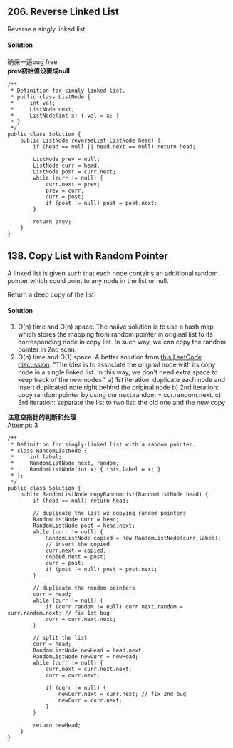 ## 206. Reverse Linked List
Reverse a singly linked list.

#### Solution
确保一遍bug free <br>
**prev初始值设置成null**

~~~
/**
 * Definition for singly-linked list.
 * public class ListNode {
 *     int val;
 *     ListNode next;
 *     ListNode(int x) { val = x; }
 * }
 */
public class Solution {
    public ListNode reverseList(ListNode head) {
        if (head == null || head.next == null) return head;

        ListNode prev = null;
        ListNode curr = head;
        ListNode post = curr.next;
        while (curr != null) {
            curr.next = prev;
            prev = curr;
            curr = post;
            if (post != null) post = post.next;
        }

        return prev;
    }
}
~~~

## 138. Copy List with Random Pointer
A linked list is given such that each node contains an additional random pointer which could point to any node in the list or null.

Return a deep copy of the list.

#### Solution
1. O(n) time and O(n) space.
The naiive solution is to use a hash map which stores the mapping from random pointer
in original list to its corresponding node in copy list.
In such way, we can copy the random pointer in 2nd scan.
2. O(n) time and O(1) space.
A better solution from [this LeetCode discussion](https://discuss.leetcode.com/topic/7594/a-solution-with-constant-space-complexity-o-1-and-linear-time-complexity-o-n).
"The idea is to associate the original node with its copy node in a single linked list.
In this way, we don't need extra space to keep track of the new nodes."
a) 1st iteration: duplicate each node and insert duplicated note right behind the original node
b) 2nd iteration: copy random pointer by using cur.next.random = cur.random.next.
c) 3rd iteration: separate the list to two list: the old one and the new copy

**注意空指针的判断和处理** <br>
Attempt: 3
~~~
/**
 * Definition for singly-linked list with a random pointer.
 * class RandomListNode {
 *     int label;
 *     RandomListNode next, random;
 *     RandomListNode(int x) { this.label = x; }
 * };
 */
public class Solution {
    public RandomListNode copyRandomList(RandomListNode head) {
        if (head == null) return head;

        // duplicate the list wz copying random pointers
        RandomListNode curr = head;
        RandomListNode post = head.next;
        while (curr != null) {
            RandomListNode copied = new RandomListNode(curr.label);
            // insert the copied
            curr.next = copied;
            copied.next = post;
            curr = post;
            if (post != null) post = post.next;
        }

        // duplicate the random pointers
        curr = head;
        while (curr != null) {
            if (curr.random != null) curr.next.random = curr.random.next; // fix 1st bug
            curr = curr.next.next;
        }

        // split the list
        curr = head;
        RandomListNode newHead = head.next;
        RandomListNode newCurr = newHead;
        while (curr != null) {
            curr.next = curr.next.next;
            curr = curr.next;

            if (curr != null) {
                newCurr.next = curr.next; // fix 2nd bug
                newCurr = curr.next;
            }
        }

        return newHead;
    }
}
~~~
